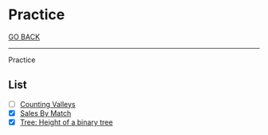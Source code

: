# Practice

[GO BACK](../../README.md)

___

Practice

## List

* [ ] [Counting Valleys](./Counting-Valleys/README.md)
* [x] [Sales By Match](./Sales-By-Match/README.md)
* [x] [Tree: Height of a binary tree](./Tree_Height-of-a-Binary-Tree/README.md)